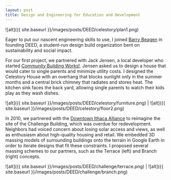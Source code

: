 ```yaml
---
layout: post
title: Design and Engineering for Education and Development
---
```


![alt]({{ site.baseurl }}/images/posts/DEED/celestory/plan1.png)

Eager to put our nascent engineering skills to use, I joined [Barry Beagen](https://www.linkedin.com/in/barry-beagen-aa02a31b/) in founding DEED, a student-run design build organization bent on sustainability and social impact.

For our first project, we partnered with Jack Jensen, a local developer who started [Community Building Works!](https://www.ithaca.com/news/local_news/developer-plans-affordable-housing/article_6d80be08-e173-5f5a-bd51-b83fe3a806b4.html). Jensen asked us to design a house that would cater to single parents and minimize utility costs. I designed the Celestory House with an overhang that blocks sunlight only in the summer months and a central brick chimney that radiates and stores heat. The kitchen sink faces the back yard, allowing single parents to watch their kids play as they wash dishes.

![alt]({{ site.baseurl }}/images/posts/DEED/celestory/furniture.png) | ![alt]({{ site.baseurl }}/images/posts/DEED/celestory/floor2.png)

In 2010, we partnered with the [Downtown Ithaca Alliance](https://www.downtownithaca.com/) to reimagine the site of the Challenge Building, which was overdue for redevelopment. Neighbors had voiced concern about losing solar access and views, as well as enthusiasm about high-quality housing and retail. We embedded 3D massing models of surrounding buildings onto the terrain in Google Earth in order to iterate designs that fit these constraints. I proposed several massing schemes to our partners, such as the Terrace (left) and Branch (right) concepts.

![alt]({{ site.baseurl }}/images/posts/DEED/challenge/terrace.png) | ![alt]({{ site.baseurl }}/images/posts/DEED/challenge/branch.png)